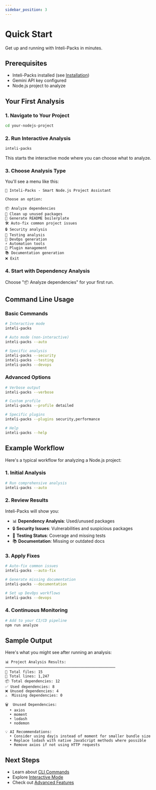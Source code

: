 ```yaml
---
sidebar_position: 3
---
```


# Quick Start

Get up and running with Inteli-Packs in minutes.

## Prerequisites

- Inteli-Packs installed (see [Installation](./installation.md))
- Gemini API key configured
- Node.js project to analyze

## Your First Analysis

### 1. Navigate to Your Project

```bash
cd your-nodejs-project
```

### 2. Run Interactive Analysis

```bash
inteli-packs
```

This starts the interactive mode where you can choose what to analyze.

### 3. Choose Analysis Type

You'll see a menu like this:

```
🚀 Inteli-Packs - Smart Node.js Project Assistant

Choose an option:

📦 Analyze dependencies
🧹 Clean up unused packages  
📄 Generate README boilerplate
🛠 Auto-fix common project issues
🔒 Security analysis
🧪 Testing analysis
🚀 DevOps generation
⚡ Automation tools
🔌 Plugin management
📚 Documentation generation
❌ Exit
```

### 4. Start with Dependency Analysis

Choose "📦 Analyze dependencies" for your first run.

## Command Line Usage

### Basic Commands

```bash
# Interactive mode
inteli-packs

# Auto mode (non-interactive)
inteli-packs --auto

# Specific analysis
inteli-packs --security
inteli-packs --testing
inteli-packs --devops
```

### Advanced Options

```bash
# Verbose output
inteli-packs --verbose

# Custom profile
inteli-packs --profile detailed

# Specific plugins
inteli-packs --plugins security,performance

# Help
inteli-packs --help
```

## Example Workflow

Here's a typical workflow for analyzing a Node.js project:

### 1. Initial Analysis

```bash
# Run comprehensive analysis
inteli-packs --auto
```

### 2. Review Results

Inteli-Packs will show you:

- 📊 **Dependency Analysis**: Used/unused packages
- 🔒 **Security Issues**: Vulnerabilities and suspicious packages
- 🧪 **Testing Status**: Coverage and missing tests
- 📚 **Documentation**: Missing or outdated docs

### 3. Apply Fixes

```bash
# Auto-fix common issues
inteli-packs --auto-fix

# Generate missing documentation
inteli-packs --documentation

# Set up DevOps workflows
inteli-packs --devops
```

### 4. Continuous Monitoring

```bash
# Add to your CI/CD pipeline
npm run analyze
```

## Sample Output

Here's what you might see after running an analysis:

```
📊 Project Analysis Results:
──────────────────────────────────────────────────
📁 Total files: 15
📝 Total lines: 1,247
📦 Total dependencies: 12
✅ Used dependencies: 8
❌ Unused dependencies: 4
⚠️  Missing dependencies: 0

🗑️  Unused Dependencies:
  • axios
  • moment
  • lodash
  • nodemon

💡 AI Recommendations:
  • Consider using dayjs instead of moment for smaller bundle size
  • Replace lodash with native JavaScript methods where possible
  • Remove axios if not using HTTP requests
```

## Next Steps

- Learn about [CLI Commands](./usage/cli-commands.md)
- Explore [Interactive Mode](./usage/interactive-mode.md)
- Check out [Advanced Features](./advanced/plugins.md)
